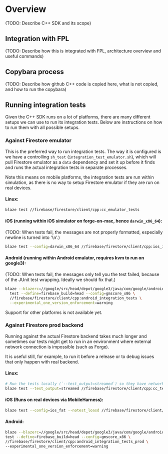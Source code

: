 # Overview

(TODO: Describe C++ SDK and its scope)

## Integration with FPL

(TODO: Describe how this is integrated with FPL, architecture overview and
useful commands)

## Copybara process

(TODO: Describe how github C++ code is copied here, what is not copied, and how
to run the copybara)

## Running integration tests

Given the C++ SDK runs on a lot of platforms, there are many different setups we
can use to run its integration tests. Below are instructions on how to run them
with all possible setups.

### Against Firestore emulator

This is the preferred way to run integration tests. The way it is configured is
we have a controlling `sh_test` (`integration_test_emulator.sh`), which will
pull Firestore emulator as a `data` dependency and set it up before it finds and
runs the actual integration tests in separate processes.

Note this means on mobile platforms, the integration tests are run within
simulation, as there is no way to setup Firestore emulator if they are run on
real devices.

#### Linux:

```bash
blaze test //firebase/firestore/client/cpp:cc_emulator_tests
```

#### iOS (running within iOS simulator on forge-on-mac, hence `darwin_x86_64`):

(TODO: When tests fail, the messages are not properly formatted, especially
newline is turned into '\n'.)

```bash
blaze test --config=darwin_x86_64 //firebase/firestore/client/cpp:ios_integration_tests
```

#### Android (running within Android emulator, requires kvm to run on google3):

(TODO: When tests fail, the messages only tell you the test failed, because of
the JUnit test wrapping. Ideally we should fix that.)

```bash
blaze --blazerc=//google/src/head/depot/google3/java/com/google/android/gmscore/blaze/blazerc \
  test --define=firebase_build=head --config=gmscore_x86 \
  //firebase/firestore/client/cpp:android_integration_tests \
  --experimental_one_version_enforcement=warning
```

Support for other platforms is not available yet.

### Against Firestore prod backend

Running against the actual Firestore backend takes much longer and sometimes our
tests might get to run in an environment where external network connection is
impossible (such as Forge).

It is useful still, for example, to run it before a release or to debug issues
that only happen with real backend.

#### Linux:

```bash
# Run the tests locally (`--test_output=streamed`) so they have network access.
blaze test --test_output=streamed //firebase/firestore/client/cpp:cc_tests
```

#### iOS (Runs on real devices via MobileHarness):

```bash
blaze test --config=ios_fat --notest_loasd //firebase/firestore/client/cpp:ios_integration_tests_mh
```

#### Android:

```bash
blaze --blazerc=//google/src/head/depot/google3/java/com/google/android/gmscore/blaze/blazerc \
test --define=firebase_build=head --config=gmscore_x86 \
//firebase/firestore/client/cpp:android_integration_tests_prod \
--experimental_one_version_enforcement=warning
```
